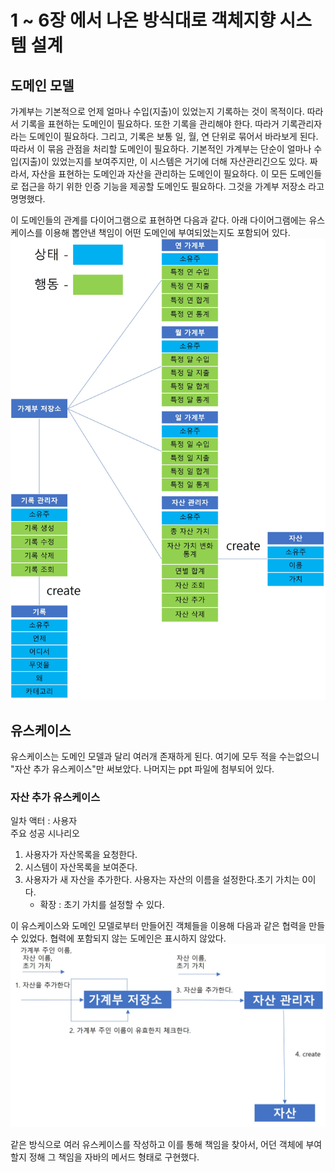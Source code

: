 # 1 ~ 6장 에서 나온 방식대로 객체지향 시스템 설계

## 도메인 모델
가계부는 기본적으로 언제 얼마나 수입(지출)이 있었는지 기록하는 것이 목적이다. 따라서 기록을 표현하는 도메인이 필요하다. 또한 기록을 관리해야 한다. 따라거 기록관리자 라는 도메인이 필요하다. 그리고, 기록은 보통 일, 월, 연 단위로 묶어서 바라보게 된다. 따라서 이 묶음 관점을 처리할 도메인이 필요하다. 
기본적인 가계부는 단순이 얼마나 수입(지출)이 있었는지를 보여주지만, 이 시스템은 거기에 더해 자산관리긴으도 있다. 짜라서, 자산을 표현하는 도메인과 자산을 관리하는 도메인이 필요하다.
이 모든 도메인들로 접근을 하기 위한 인증 기능을 제공할 도메인도 필요하다. 그것을 가계부 저장소 라고 명명했다.

이 도메인들의 관계를 다이어그램으로 표현하면 다음과 같다. 아래 다이어그램에는 유스케이스를 이용해 뽑안낸 책임이 어떤 도메인에 부여되었는지도 포함되어 있다.
![도메인 모델 사진](./images/%EB%8F%84%EB%A9%94%EC%9D%B8%20%EB%AA%A8%EB%8D%B8.jpg)

## 유스케이스
유스케이스는 도메인 모델과 달리 여러개 존재하게 된다. 여기에 모두 적을 수는없으니 "자산 추가 유스케이스"만 써보았다. 나머지는 ppt 파일에 첨부되어 있다.

### 자산 추가 유스케이스
일차 액터 : 사용자<br>
주요 성공 시나리오<br>
1. 사용자가 자산목록을 요청한다.
2. 시스템이 자산목록을 보여준다.
3. 사용자가 새 자산을 추가한다. 사용자는 자산의 이름을 설정한다.초기 가치는 0이다.
    - 확장 : 초기 가치를 설정할 수 있다.

이 유스케이스와 도메인 모델로부터 만들어진 객체들을 이용해 다음과 같은 협력을 만들 수 있었다. 협력에 포함되지 않는 도메인은 표시하지 않았다.
![자산 추가 협력](./images/%EC%9E%90%EC%82%B0%20%EC%B6%94%EA%B0%80%EB%A5%BC%20%EC%9C%84%ED%95%9C%20%ED%98%91%EB%A0%A5.jpg)

같은 방식으로 여러 유스케이스를 작성하고 이를 통해 책임을 찾아서, 어던 객체에 부여할지 정해 그 책임을 자바의 메서드 형태로 구현했다.